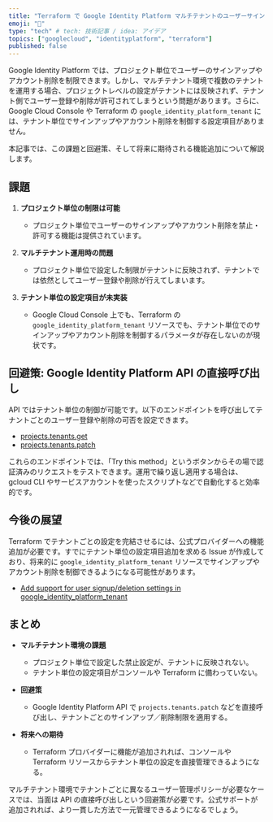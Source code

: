 ```yaml
---
title: "Terraform で Google Identity Platform マルチテナントのユーザーサインアップと削除を制御する方法"
emoji: "🧱"
type: "tech" # tech: 技術記事 / idea: アイデア
topics: ["googlecloud", "identityplatform", "terraform"]
published: false
---
```


Google Identity Platform では、プロジェクト単位でユーザーのサインアップやアカウント削除を制限できます。しかし、マルチテナント環境で複数のテナントを運用する場合、プロジェクトレベルの設定がテナントには反映されず、テナント側でユーザー登録や削除が許可されてしまうという問題があります。さらに、Google Cloud Console や Terraform の `google_identity_platform_tenant` には、テナント単位でサインアップやアカウント削除を制御する設定項目がありません。

本記事では、この課題と回避策、そして将来に期待される機能追加について解説します。

## 課題

1. **プロジェクト単位の制限は可能**
   - プロジェクト単位でユーザーのサインアップやアカウント削除を禁止・許可する機能は提供されています。

2. **マルチテナント運用時の問題**
   - プロジェクト単位で設定した制限がテナントに反映されず、テナントでは依然としてユーザー登録や削除が行えてしまいます。

3. **テナント単位の設定項目が未実装**
   - Google Cloud Console 上でも、Terraform の `google_identity_platform_tenant` リソースでも、テナント単位でのサインアップやアカウント削除を制御するパラメータが存在しないのが現状です。

## 回避策: Google Identity Platform API の直接呼び出し

API ではテナント単位の制御が可能です。以下のエンドポイントを呼び出してテナントごとのユーザー登録や削除の可否を設定できます。

- [projects.tenants.get](https://cloud.google.com/identity-platform/docs/reference/rest/v2/projects.tenants/get)  
- [projects.tenants.patch](https://cloud.google.com/identity-platform/docs/reference/rest/v2/projects.tenants/patch)

これらのエンドポイントでは、「Try this method」というボタンからその場で認証済みのリクエストをテストできます。運用で繰り返し適用する場合は、gcloud CLI やサービスアカウントを使ったスクリプトなどで自動化すると効率的です。

## 今後の展望

Terraform でテナントごとの設定を完結させるには、公式プロバイダーへの機能追加が必要です。すでにテナント単位の設定項目追加を求める Issue が作成しており、将来的に `google_identity_platform_tenant` リソースでサインアップやアカウント削除を制御できるようになる可能性があります。

- [Add support for user signup/deletion settings in google_identity_platform_tenant](https://github.com/hashicorp/terraform-provider-google/issues/20918)

## まとめ

- **マルチテナント環境の課題**  
  - プロジェクト単位で設定した禁止設定が、テナントに反映されない。  
  - テナント単位の設定項目がコンソールや Terraform に備わっていない。

- **回避策**  
  - Google Identity Platform API で `projects.tenants.patch` などを直接呼び出し、テナントごとのサインアップ／削除制限を適用する。

- **将来への期待**  
  - Terraform プロバイダーに機能が追加されれば、コンソールや Terraform リソースからテナント単位の設定を直接管理できるようになる。

マルチテナント環境でテナントごとに異なるユーザー管理ポリシーが必要なケースでは、当面は API の直接呼び出しという回避策が必要です。公式サポートが追加されれば、より一貫した方法で一元管理できるようになるでしょう。
